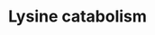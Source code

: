 ---
annotations:
- type: Pathway Ontology
  value: lysine degradation pathway
authors:
- ReactomeTeam
- DeSl
description: In humans, most catabolism of L-lysine normally proceeds via a sequence
  of seven reactions which feeds into the pathway for fatty acid catabolism. In the
  first two reactions, catalyzed by a single enzyme complex, lysine is combined with
  alpha-ketoglutarate to form saccharopine, which in turn is cleaved and oxidized
  to yield glutamate and alpha-ketoadipic semialdehyde. The latter molecule is further
  oxidized to alpha-ketoadipate. Alpha-ketoadipate is oxidatively decarboxylated by
  the alpha-ketoglutarate dehydrogenase complex (the same enzyme complex responsible
  for the conversion of alpha-ketoglutarate to succinyl-CoA in the citric acid cycle),
  yielding glutaryl-CoA. Glutaryl-CoA is converted to crotonyl-CoA, crotonyl-CoA is
  converted to beta-hydroxybutyryl-CoA, and beta-hydroxybutyryl-CoA is converted to
  acetoacetyl-CoA. The products of lysine catabolism are thus exclusively ketogenic;
  i.e., under starvation conditions they can be used for the synthesis of ketone bodies,
  beta-hydroxybutyrate and acetoacetate, but not for the net synthesis of glucose
  (Cox 2001; Goodman and Freeman 2001).  View original pathway at [http://www.reactome.org/PathwayBrowser/#DIAGRAM=71064
  Reactome].
last-edited: 2021-01-25
organisms:
- Homo sapiens
redirect_from:
- /index.php/Pathway:WP5004
- /instance/WP5004
schema-jsonld:
- '@context': https://schema.org/
  '@id': https://wikipathways.github.io/pathways/WP5004.html
  '@type': Dataset
  creator:
    '@type': Organization
    name: WikiPathways
  description: In humans, most catabolism of L-lysine normally proceeds via a sequence
    of seven reactions which feeds into the pathway for fatty acid catabolism. In
    the first two reactions, catalyzed by a single enzyme complex, lysine is combined
    with alpha-ketoglutarate to form saccharopine, which in turn is cleaved and oxidized
    to yield glutamate and alpha-ketoadipic semialdehyde. The latter molecule is further
    oxidized to alpha-ketoadipate. Alpha-ketoadipate is oxidatively decarboxylated
    by the alpha-ketoglutarate dehydrogenase complex (the same enzyme complex responsible
    for the conversion of alpha-ketoglutarate to succinyl-CoA in the citric acid cycle),
    yielding glutaryl-CoA. Glutaryl-CoA is converted to crotonyl-CoA, crotonyl-CoA
    is converted to beta-hydroxybutyryl-CoA, and beta-hydroxybutyryl-CoA is converted
    to acetoacetyl-CoA. The products of lysine catabolism are thus exclusively ketogenic;
    i.e., under starvation conditions they can be used for the synthesis of ketone
    bodies, beta-hydroxybutyrate and acetoacetate, but not for the net synthesis of
    glucose (Cox 2001; Goodman and Freeman 2001).  View original pathway at [http://www.reactome.org/PathwayBrowser/#DIAGRAM=71064
    Reactome].
  keywords:
  - NAD+
  - 5HLYS
  - HYKK
  - L-Glu
  - FADH2
  - H+
  - H2O2
  - 'DLD '
  - P2C
  - 'GCDH '
  - 'PXLP-K278-PHYKPL '
  - crotonyl-CoA
  - aKADA
  - FAD
  - AADAT dimer
  - NADPH
  - NADH
  - 2AMA
  - CO2
  - P6C
  - GTP
  - 2AMAS
  - CoA-SH
  - 'FAD '
  - ALDH7A1 tetramer
  - CRYM
  - PIPOX
  - tetramer
  - AASS tetramer
  - 'OGDH '
  - NADP+
  - 'AASS '
  - 'Lipo-K110-DLST '
  - GL-CoA
  - 'TDP '
  - 2OG
  - PPCA
  - H2O
  - SLC25A21
  - 5PHL
  - Pi
  - SACN
  - 'LIPAM '
  - GCDH tetramer
  - GDP
  - 'ALDH7A1 '
  - L-Lys
  - lipo-aKGDH
  - PXLP-K278-PHYKPL
  - O2
  - 'PXLP-AADAT '
  - NH3
  license: CC0
  name: Lysine catabolism
seo: CreativeWork
title: Lysine catabolism
wpid: WP5004
---